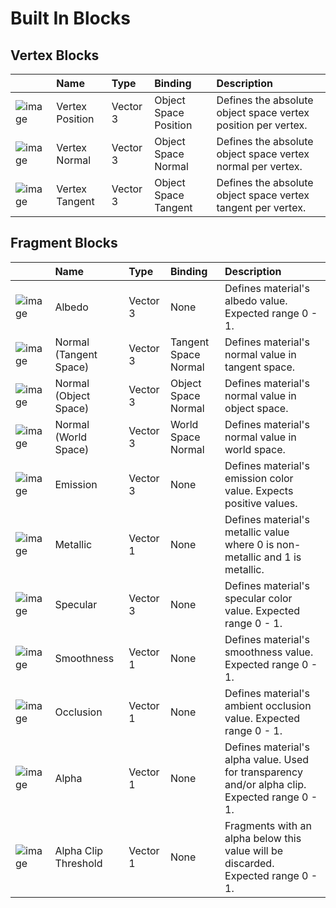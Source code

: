 # Built In Blocks

## Vertex Blocks
|            | Name            | Type     | Binding               | Description | 
|:-----------|:----------------|:---------|:----------------------|:------------|
| ![image]() | Vertex Position | Vector 3 | Object Space Position | Defines the absolute object space vertex position per vertex.|
| ![image]() | Vertex Normal   | Vector 3 | Object Space Normal | Defines the absolute object space vertex normal per vertex.|
| ![image]() | Vertex Tangent  | Vector 3 | Object Space Tangent | Defines the absolute object space vertex tangent per vertex.|

## Fragment Blocks
|            | Name     | Type     | Binding              | Description | 
|:-----------|:---------|:---------|:---------------------|:------------|
| ![image]() | Albedo | Vector 3 | None | Defines material's albedo value. Expected range 0 - 1. |
| ![image]() | Normal (Tangent Space) | Vector 3 | Tangent Space Normal | Defines material's normal value in tangent space. |
| ![image]() | Normal (Object Space) | Vector 3| Object Space Normal | Defines material's normal value in object space. |
| ![image]() | Normal (World Space) | Vector 3 | World Space Normal | Defines material's normal value in world space. |
| ![image]() | Emission | Vector 3 | None | Defines material's emission color value. Expects positive values. |
| ![image]() | Metallic | Vector 1 | None | Defines material's metallic value where 0 is non-metallic and 1 is metallic. |
| ![image]() | Specular | Vector 3 | None | Defines material's specular color value. Expected range 0 - 1.  |
| ![image]() | Smoothness | Vector 1 | None | Defines material's smoothness value. Expected range 0 - 1. |
| ![image]() | Occlusion | Vector 1 | None | Defines material's ambient occlusion value. Expected range 0 - 1. |
| ![image]() | Alpha | Vector 1 | None | Defines material's alpha value. Used for transparency and/or alpha clip. Expected range 0 - 1. |
| ![image]() | Alpha Clip Threshold | Vector 1 | None | Fragments with an alpha below this value will be discarded. Expected range 0 - 1. |